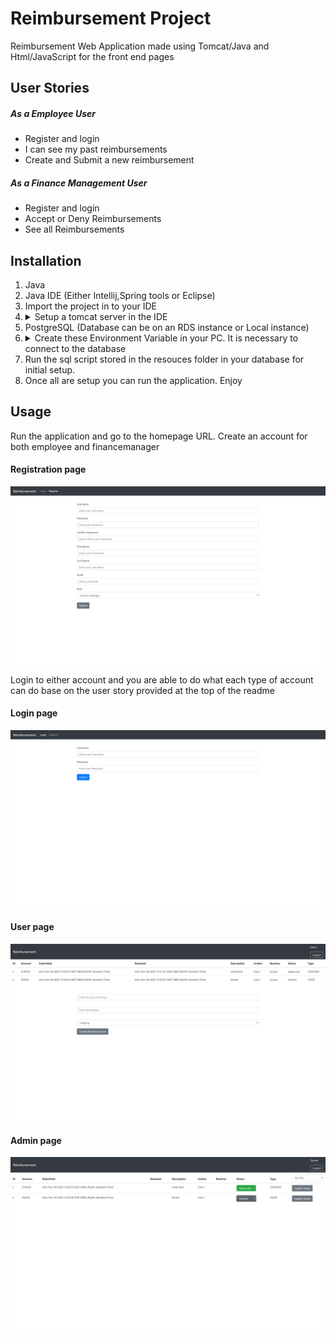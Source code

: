 # Reimbursement Project
Reimbursement Web Application made using Tomcat/Java and Html/JavaScript for the front end pages

## User Stories
 <h5>As a Employee User</h5>
  <ul>
    <li>Register and login</li>
    <li>I can see my past reimbursements</li>
    <li>Create and Submit a new reimbursement</li>
  </ul>
 <h5>As a Finance Management User</h5>
  <ul>
    <li>Register and login</li>
    <li>Accept or Deny Reimbursements</li>
    <li>See all Reimbursements</li>
  </ul>
  
## Installation

<ol>
  <li>Java</li>
  <li>Java IDE (Either Intellij,Spring tools or Eclipse)</li>
    <li>Import the project in to your IDE</li>
  <li>
         <details>
           <summary>Setup a tomcat server in the IDE</summary>
           <p>For IntelliJ you need Ultimate version or just install Smart Tomcat https://plugins.jetbrains.com/plugin/9492-smart-tomcat</p>
            <p>For Springtools https://crunchify.com/step-by-step-guide-to-setup-and-install-apache-tomcat-server-in-eclipse-development-environment-ide/</p>
       <p>"DB_PASSWORD" password of your database</p>
       </details>
  </li>
  <li>PostgreSQL (Database can be on an RDS instance or Local instance)</li>
   <li>
     <details>
           <summary>Create these Environment Variable in your PC. It is necessary to connect to the database</summary>
           <p>"DB_URL" for your Database url eg. jdbc:postgresql://[HOST]/[DATABASE]</p>
            <p>"DB_USERNAME" username of your database</p>
       <p>"DB_PASSWORD" password of your database</p>
       </details>
     <li>
       Run the sql script stored in the resouces folder in your database for initial setup.
    </li>
    <li>
      Once all are setup you can run the application. Enjoy
  </li>
</ol>

## Usage
Run the application and go to the homepage URL.
Create an account for both employee and financemanager
  
  #### Registration page
  <img src="https://raw.githubusercontent.com/TyroneV/ReimbursementProject/master/src/main/resources/registerpage.png"/>
  
Login to either account and you are able to do what each type of account can do base on the user story provided at the top of the readme
  
  #### Login page
   <img src="https://raw.githubusercontent.com/TyroneV/ReimbursementProject/master/src/main/resources/loginpage.png"/>
   
  #### User page
  <img src="https://raw.githubusercontent.com/TyroneV/ReimbursementProject/master/src/main/resources/userpage.png"/>
  
  #### Admin page
  <img src="https://raw.githubusercontent.com/TyroneV/ReimbursementProject/master/src/main/resources/adminpage.png"/>

